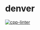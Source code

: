 # denver
[![cpp-linter](https://github.com/shenxianpeng/cpp-linter-action/actions/workflows/cpp-linter.yml/badge.svg)](https://github.com/HiveBeats/denvlate/blob/main/.github/workflows/cpp-linter.yaml)